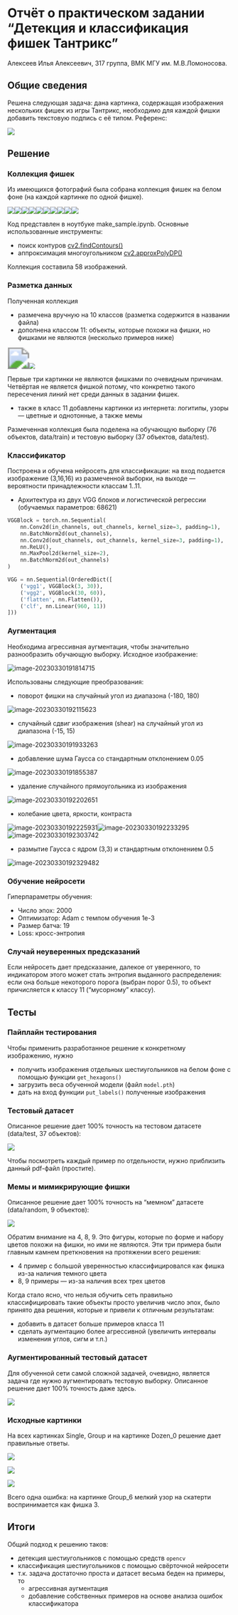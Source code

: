 # Отчёт о практическом задании “Детекция и классификация фишек Тантрикс”

Алексеев Илья Алексеевич, 317 группа, ВМК МГУ им. М.В.Ломоносова.

## Общие сведения

Решена следующая задача: дана картинка, содержащая изображения нескольких фишек из игры Тантрикс, необходимо для каждой фишки добавить текстовую подпись с её типом. Референс:

![](images/Dozen_0.bmp)

## Решение

### Коллекция фишек

Из имеющихся фотографий была собрана коллекция фишек на белом фоне (на каждой картинке по одной фишке).

![](data/train/1-01.bmp)![](data/train/2-01.bmp)![](data/train/3-01.bmp)![](data/train/4-01.bmp)![](data/train/5-01.bmp)![](data/train/6-01.bmp)![](data/train/7-01.bmp)![](data/train/8-01.bmp)![](data/train/9-01.bmp)![](data/train/10-01.bmp)

Код представлен в ноутбуке make_sample.ipynb. Основные использованные инструменты:

- поиск контуров [cv2.findContours()](https://docs.opencv.org/3.4/d3/dc0/group__imgproc__shape.html#ga17ed9f5d79ae97bd4c7cf18403e1689a)
- аппроксимация многоугольником [cv2.approxPolyDP()](https://docs.opencv.org/4.x/d3/dc0/group__imgproc__shape.html#ga0012a5fdaea70b8a9970165d98722b4c)

Коллекция составила 58 изображений.

### Разметка данных

Полученная коллекция

- размечена вручную на 10 классов (разметка содержится в названии файла)
- дополнена классом 11: объекты, которые похожи на фишки, но фишками не являются (несколько примеров ниже)

<img src="data/train/11-1.bmp" style="zoom:2.5%;" /><img src="data/train/11-6.bmp" style="zoom:5%;" /><img src="data/train/11-12.bmp" style="zoom:300%;" /><img src="data/train/11-27.bmp" style="zoom:80%;" />

Первые три картинки не являются фишками по очевидным причинам. Четвёртая не является фишкой потому, что конкретно такого пересечения линий нет среди данных в задании фишек.

- также в класс 11 добавлены картинки из интернета: логитипы, узоры — цветные и однотонные, а также мемы

Размеченная коллекция была поделена на обучающую выборку (76 объектов, data/train) и тестовую выборку (37 объектов, data/test).

### Классификатор

Построена и обучена нейросеть для классификации: на вход подается изображение (3,16,16) из размеченной выборки, на выходе — вероятности принадлежности классам 1..11. 

- Архитектура из двух VGG блоков и логистической регрессии (обучаемых параметров: 68621)

```python
VGGBlock = torch.nn.Sequential(
    nn.Conv2d(in_channels, out_channels, kernel_size=3, padding=1),
    nn.BatchNorm2d(out_channels),
    nn.Conv2d(out_channels, out_channels, kernel_size=3, padding=1),
    nn.ReLU(),
    nn.MaxPool2d(kernel_size=2),
    nn.BatchNorm2d(out_channels)
)

VGG = nn.Sequential(OrderedDict([
    ('vgg1', VGGBlock(3, 30)),
    ('vgg2', VGGBlock(30, 60)),
    ('flatten', nn.Flatten()),
    ('clf', nn.Linear(960, 11))
]))
```

### Аугментация

Необходима агрессивная аугментация, чтобы значительно разнообразить обучающую выборку. Исходное изображение:

![image-20230330191814715](отчёт.assets/image-20230330191836846.png)

Использованы следующие преобразования:

- поворот фишки на случайный угол из диапазона (-180, 180)

![image-20230330192115623](отчёт.assets/image-20230330192115623.png)

- случайный сдвиг изображения (shear) на случайный угол из диапазона (-15, 15)

![image-20230330191933263](отчёт.assets/image-20230330191933263.png)

- добавление шума Гаусса со стандартным отклонением 0.05

![image-20230330191855387](отчёт.assets/image-20230330191855387.png)

- удаление случайного прямоугольника из изображения

![image-20230330192202651](отчёт.assets/image-20230330192202651.png)

- колебание цвета, яркости, контраста

![image-20230330192225931](отчёт.assets/image-20230330192225931.png)![image-20230330192233295](отчёт.assets/image-20230330192233295.png)![image-20230330192303742](отчёт.assets/image-20230330192303742.png)

- размытие Гаусса с ядром (3,3) и стандартным отклонением 0.5

![image-20230330192329482](отчёт.assets/image-20230330192329482.png)

### Обучение нейросети

Гиперпараметры обучения:

- Число эпох: 2000 
- Оптимизатор: Adam с темпом обучения 1e-3
- Размер батча: 19
- Loss: кросс-энтропия

### Случай неуверенных предсказаний

Если нейросеть дает предсказание, далекое от уверенного, то индикатором этого может стать энтропия выданного распределения: если она больше некоторого порога (выбран порог 0.5), то объект причисляется к классу 11 (“мусорному” классу).

## Тесты

### Пайплайн тестирования

Чтобы применить разработанное решение к конкретному изображению, нужно

- получить изображения отдельных шестиугольников на белом фоне с помощью функции `get_hexagons()`
- загрузить веса обученной модели (файл `model.pth`)
- дать на вход функции `put_labels()` полученные изображения

### Тестовый датасет

Описанное решение дает 100% точность на тестовом датасете (data/test, 37 объектов):

![](отчёт.assets/test_res.png)

Чтобы посмотреть каждый пример по отдельности, нужно приблизить данный pdf-файл (простите).

### Мемы и мимикрирующие фишки

Описанное решение дает 100% точность на “мемном” датасете (data/random, 9 объектов):

![](отчёт.assets/memes_res.png)

Обратим внимание на 4, 8, 9. Это фигуры, которые по форме и набору цветов похожи на фишки, но ими не являются. Эти три примера были главным камнем преткновения на протяжении всего решения:

- 4 пример с большой уверенностью классифицировался как фишка из-за наличия темного цвета
- 8, 9 примеры  — из-за наличия всех трех цветов

Когда стало ясно, что нельзя обучить сеть правильно классифицировать такие объекты просто увеличив число эпох, было принято два решения, которые и привели к отличным результатам:

- добавить в датасет больше примеров класса 11
- сделать аугментацию более агрессивной (увеличить интервалы изменения углов, сигм и т.п.)

### Аугментированный тестовый датасет

Для обученной сети самой сложной задачей, очевидно, является задача где нужно аугментировать тестовую выборку. Описанное решение дает 100% точность даже здесь.

![](отчёт.assets/augmented_res.png)

### Исходные картинки

На всех картинках Single, Group и на картинке Dozen_0 решение дает правильные ответы.

![](отчёт.assets/singles.png)

![](отчёт.assets/groups.png)

![](отчёт.assets/dozen-1680204657045-15.png)

Всего одна ошибка: на картинке Group_6 мелкий узор на скатерти воспринимается как фишка 3.

## Итоги

Общий подход к решению таков:

- детекция шестиугольников с помощью средств `opencv`
- классификация шестиугольников с помощью свёрточной нейросети
- т.к. задача достаточно проста и датасет весьма беден на примеры, то
  - агрессивная аугментация
  - добавление собственных примеров на основе анализа ошибок классификатора

